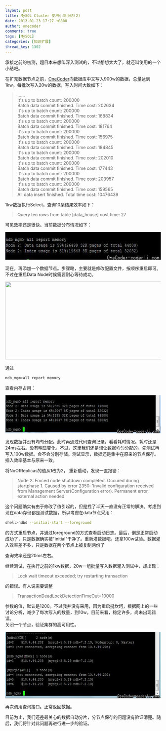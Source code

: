 ```yaml
---
layout: post
title: MySQL Cluster 使用小测小结(2)
date: 2013-01-23 17:27 +0800
author: onecoder
comments: true
tags: [MySQL]
categories: [知识扩展]
thread_key: 1302
---
```

<p>
	承接之前的初测，题目本来想叫深入测试的，不过想想太大了，就还叫使用的一个小结吧。</p>
<p>
	在扩充数据节点之前，<a href="http://www.coderli.com">OneCoder</a>向数据库中又写入900w的数据，总量达到1kw。每批次写入20w的数据，写入时间大致如下：</p>
<blockquote>
	<p>
		&hellip;&hellip;<br />
		It&#39;s up to batch count: 200000<br />
		Batch data commit finished. Time cost: 202634<br />
		It&#39;s up to batch count: 200000<br />
		Batch data commit finished. Time cost: 168834<br />
		It&#39;s up to batch count: 200000<br />
		Batch data commit finished. Time cost: 181764<br />
		It&#39;s up to batch count: 200000<br />
		Batch data commit finished. Time cost: 156975<br />
		It&#39;s up to batch count: 200000<br />
		Batch data commit finished. Time cost: 184845<br />
		It&#39;s up to batch count: 200000<br />
		Batch data commit finished. Time cost: 202010<br />
		It&#39;s up to batch count: 200000<br />
		Batch data commit finished. Time cost: 177443<br />
		It&#39;s up to batch count: 200000<br />
		Batch data commit finished. Time cost: 203957<br />
		It&#39;s up to batch count: 200000<br />
		Batch data commit finished. Time cost: 159565<br />
		All data insert finished. Total time cost: 10476439</p>
</blockquote>
<p>
	1kw数据执行Select，查询10条结果效率如下：</p>
<blockquote>
	<p>
		Query ten rows from table [data_house] cost time: 27</p>
</blockquote>
<p>
	可见效率还是很快。当前数据分布情况如下：</p>
<p style="text-align: center;">
	<img alt="" src="/images/oldposts/bilwC.jpg" style="width: 620px; height: 90px;" /></p>
<p>
	现在，再添加一个数据节点。步骤略，主要就是修改配置文件，按顺序重启即可。不过在重启Data Node时候需要耐心等待成功。</p>
<p style="text-align: center;">
	<img alt="" src="/images/oldposts/q7QBH.jpg" style="width: 656px; height: 252px;" /></p>
<p>
	通过</p>

```bash
ndb_mgm>all report memory
```

<p>
	查看内存占用：</p>
<p style="text-align: center;">
	<img alt="" src="/images/oldposts/RnNDp.jpg" style="width: 630px; height: 123px;" /></p>
<p>
	发现数据并没有均匀分配。此时再通过代码查询记录，看看耗时情况。耗时还是24ms左右。没有明显变化。不过，这里我们还是想让数据均匀分配的。先测试再写入100w数据。会不会分别存储。测试显示，数据还是集中在原来的节点保存。插入效率基本与原来一致。</p>
<p>
	将NoOfReplicas的值从1改为2， 重新启动，发现一直报错：</p>
<blockquote>
	<p>
		Node 2: Forced node shutdown completed. Occured during startphase 1. Caused by error 2350: &#39;Invalid configuration received from Management Server(Configuration error). Permanent error, external action needed&#39;</p>
</blockquote>
<p>
	这个问题确实有由于修改了值引起的，但是找了半天一直没有正常的解决。考虑到现在data存储都是测试数据，所以考虑在data节点采用：</p>

```bash
shell>ndbd --initial-start --foreground
```

<p>
	的方式重启节点，并通过foreground的方式查看启动日志。最后，倒是正常启动成功了，只是数据确实被&quot;initial&quot;干净了。重新灌数据吧。还拿100w试验。数据灌入效率差不多，只是数据在两个节点上被复制两份了</p>
<p>
	查询效率还是20ms左右。</p>
<p>
	继续测试，在执行之前的1kw数据，20w一组批量写入数据灌入测试中，却出现：</p>
<blockquote>
	<p>
		Lock wait timeout exceeded; try restarting transaction</p>
</blockquote>
<p>
	的错误。有人说需要调整</p>
<blockquote>
	<p>
		TransactionDeadLockDetectionTimeOut=10000</p>
</blockquote>
<p>
	参数的值，默认是1200。不过我并没有采用，因为重启挺坎坷，根据网上的一些讨论分析，减少了每次写入的数量，到10w。目前来看，稳定许多，尚未出现错误。<br />
	关闭一个节点，验证集群的高可用性。</p>
<p style="text-align: center;">
	<img alt="" src="/images/oldposts/10h06U.jpg" style="width: 630px; height: 215px;" /></p>
<p>
	再次调用查询接口。正常返回数据。</p>
<p>
	目前为止，我们还差最关心的数据自动分片，分节点保存的问题没有验证清楚。随后，我们将针对此问题再进行进一步的验证。</p>
